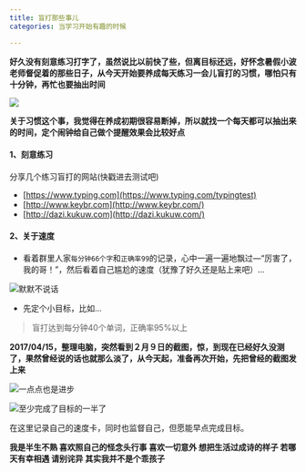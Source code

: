 ```yaml
---
title: 盲打那些事儿
categories: 当学习开始有趣的时候

---
```




**好久没有刻意练习打字了，虽然说比以前快了些，但离目标还远，好怀念暑假小波老师督促着的那些日子，从今天开始要养成每天练习一会儿盲打的习惯，哪怕只有十分钟，再忙也要抽出时间**

![](http://upload-images.jianshu.io/upload_images/2190281-b9dda21fb9e64afd.jpg?imageMogr2/auto-orient/strip%7CimageView2/2/w/1240)


**关于习惯这个事，我觉得在养成初期很容易断掉，所以就找一个每天都可以抽出来的时间，定个闹钟给自己做个提醒效果会比较好点**

#### 1、刻意练习

分享几个练习盲打的网站(快戳进去测试吧)
*  [https://www.typing.com](https://www.typing.com/typingtest)
* [http://www.keybr.com](http://www.keybr.com/)
* [http://dazi.kukuw.com](http://dazi.kukuw.com/)

#### 2、关于速度

* 看着群里人家`每分钟66个字`和`正确率99`的记录，心中一遍一遍地飘过—“厉害了，我的哥！”，然后看着自己尴尬的速度（犹豫了好久还是贴上来吧）...


![默默不说话](http://upload-images.jianshu.io/upload_images/2190281-08c10ad03cb69fc9.png?imageMogr2/auto-orient/strip%7CimageView2/2/w/1240)


* 先定个小目标，比如...
> 盲打达到每分钟40个单词，正确率95%以上

**2017/04/15，整理电脑，突然看到２月９日的截图，惊，到现在已经好久没测了，果然曾经说的话也就那么淡了，从今天起，准备再次开始，先把曾经的截图发上来**


![一点点也是进步](http://upload-images.jianshu.io/upload_images/2190281-03134db82a1cb34b.png?imageMogr2/auto-orient/strip%7CimageView2/2/w/1240)


![至少完成了目标的一半了](http://upload-images.jianshu.io/upload_images/2190281-c96f306f5990eb26.png?imageMogr2/auto-orient/strip%7CimageView2/2/w/1240)


在这里记录自己的速度卡，同时也监督自己，但愿能早点完成目标。

**我是半生不熟 喜欢照自己的怪念头行事
喜欢一切意外 想把生活过成诗的样子
若哪天有幸相遇 请别诧异 其实我并不是个乖孩子**